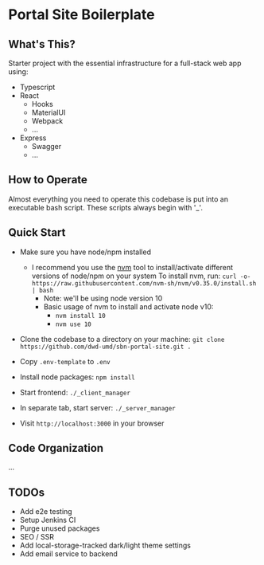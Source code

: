 # Portal Site Boilerplate

## What's This?

Starter project with the essential infrastructure for a full-stack web app using:

- Typescript
- React
  - Hooks
  - MaterialUI
  - Webpack
  - ...
- Express
  - Swagger
  - ...

## How to Operate

Almost everything you need to operate this codebase is put into an executable bash script. These scripts always begin with '\_'.

## Quick Start

- Make sure you have node/npm installed

  - I recommend you use the [nvm](https://github.com/nvm-sh/nvm) tool to install/activate different versions of node/npm on your system
    To install nvm, run: `curl -o- https://raw.githubusercontent.com/nvm-sh/nvm/v0.35.0/install.sh | bash`
    - Note: we'll be using node version 10
    - Basic usage of nvm to install and activate node v10:
      - `nvm install 10`
      - `nvm use 10`

- Clone the codebase to a directory on your machine: `git clone https://github.com/dwd-umd/sbn-portal-site.git .`
- Copy `.env-template` to `.env`
- Install node packages: `npm install`
- Start frontend: `./_client_manager`
- In separate tab, start server: `./_server_manager`
- Visit `http://localhost:3000` in your browser

## Code Organization

...

## TODOs

- Add e2e testing
- Setup Jenkins CI
- Purge unused packages
- SEO / SSR
- Add local-storage-tracked dark/light theme settings
- Add email service to backend
